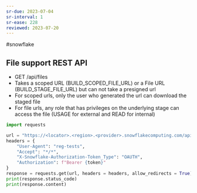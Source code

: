 ```yaml
---
sr-due: 2023-07-04
sr-interval: 1
sr-ease: 228
reviewed: 2023-07-20
---
```


#snowflake

## File support REST API

- GET /api/files
- Takes a scoped URL (BUILD_SCOPED_FILE_URL) or a File URL (BUILD_STAGE_FILE_URL) but can not take a presigned url
- For scoped urls, only the user who generated the url can download the staged file
- For file urls, any role that has privileges on the underlying stage can access the file (USAGE for external and READ for internal)

```python
import requests

url = "https://<locator>.<region>.<provider>.snowflakecomputing.com/api/files/<db>/<schema>/<stage>/<path>/<to>/<file>"
headers = {
	"User-Agent": "reg-tests",
	"Accept": "*/*",
	"X-Snowflake-Authorization-Token_Type": "OAUTH",
	"Authorization": f"Bearer {token}"
}
response = requests.get(url, headers = headers,	allow_redirects = True)
print(response.status_code)
print(response.content)
```

